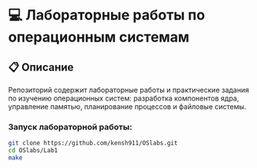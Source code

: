 # 💻 Лабораторные работы по операционным системам

## 📋 Описание

Репозиторий содержит лабораторные работы и практические задания по изучению операционных систем: разработка компонентов ядра, управление памятью, планирование процессов и файловые системы.

### Запуск лабораторной работы:

```bash
git clone https://github.com/kensh911/OSlabs.git
cd OSlabs/Lab1
make
```